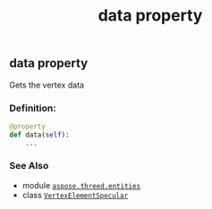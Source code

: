﻿---
title: data property
second_title: Aspose.3D for Python via .NET API References
description: 
type: docs
weight: 70
url: /aspose.threed.entities/vertexelementspecular/data/
is_root: false
---

## data property


Gets the vertex data
### Definition:
```python
@property
def data(self):
    ...
```

### See Also
* module [`aspose.threed.entities`](../../)
* class [`VertexElementSpecular`](/3d/python-net/aspose.threed.entities/vertexelementspecular)
